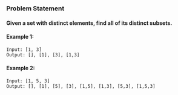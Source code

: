 ### Problem Statement
#### Given a set with distinct elements, find all of its distinct subsets.

#### Example 1:
```
Input: [1, 3]
Output: [], [1], [3], [1,3]
```
#### Example 2:
```
Input: [1, 5, 3]
Output: [], [1], [5], [3], [1,5], [1,3], [5,3], [1,5,3]
```
